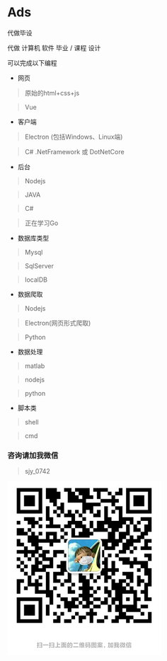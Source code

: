 # Ads

代做毕设

代做 计算机 软件 毕业 / 课程 设计

可以完成以下编程

- 网页
> 原始的html+css+js

> Vue


- 客户端
> Electron (包括Windows、Linux端)

> C# .NetFramework 或 DotNetCore


- 后台
> Nodejs

> JAVA

> C#

> 正在学习Go

- 数据库类型
> Mysql

> SqlServer

> localDB

- 数据爬取
> Nodejs

> Electron(网页形式爬取)

> Python

- 数据处理
> matlab

> nodejs

> python

- 脚本类
> shell

> cmd

### 咨询请加我微信
> sjy_0742

![](./weixin.png)
